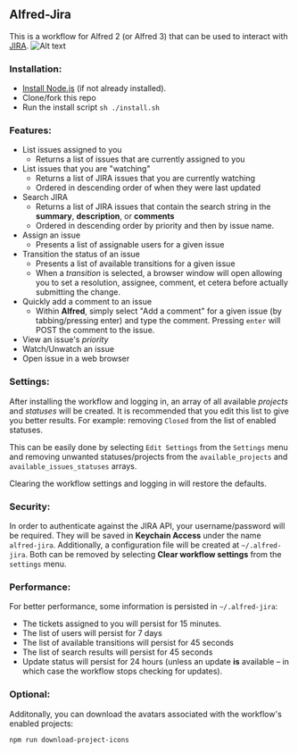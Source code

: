 ## Alfred-Jira
This is a workflow for Alfred 2 (or Alfred 3) that can be used to interact with [JIRA](http://www.atlassian.com/JIRA‎).
![Alt text](https://github.com/steyep/alfred-jira/raw/master/resources/demo.gif)
### Installation: 
* [Install Node.js](https://nodejs.org/en/download/package-manager/) (if not already installed).
* Clone/fork this repo
* Run the install script `sh ./install.sh`

### Features:
* List issues assigned to you
  * Returns a list of issues that are currently assigned to you
* List issues that you are "watching"
  * Returns a list of JIRA issues that you are currently watching
  * Ordered in descending order of when they were last updated
* Search JIRA
  * Returns a list of JIRA issues that contain the search string in the **summary**, **description**, or **comments**
  * Ordered in descending order by priority and then by issue name.
* Assign an issue
  * Presents a list of assignable users for a given issue
* Transition the status of an issue
  * Presents a list of available transitions for a given issue
  * When a *transition* is selected, a browser window will open allowing you to set a resolution, assignee, comment, et cetera before actually submitting the change. 
* Quickly add a comment to an issue
  * Within **Alfred**, simply select "Add a comment" for a given issue (by tabbing/pressing enter) and type the comment. Pressing `enter` will POST the comment to the issue. 
* View an issue's *priority*
* Watch/Unwatch an issue
* Open issue in a web browser

### Settings:
After installing the workflow and logging in, an array of all available _projects_ and _statuses_ will be created. It is recommended that you edit this list to give you better results. For example: removing `Closed` from the list of enabled statuses. 

This can be easily done by selecting `Edit Settings` from the `Settings` menu and removing unwanted statuses/projects from the `available_projects` and `available_issues_statuses` arrays. 

Clearing the workflow settings and logging in will restore the defaults.

### Security:
In order to authenticate against the JIRA API, your username/password will be required. They will be saved in **Keychain Access**  under the name `alfred-jira`. Additionally, a configuration file will be created at `~/.alfred-jira`. Both can be removed by selecting **Clear workflow settings** from the `settings` menu.

### Performance: 
For better performance, some information is persisted in `~/.alfred-jira`:

* The tickets assigned to you will persist for 15 minutes. 
* The list of users will persist for 7 days
* The list of available transitions will persist for 45 seconds
* The list of search results will persist for 45 seconds
* Update status will persist for 24 hours (unless an update **is** available – in which case the workflow stops checking for updates).

### Optional:
Additonally, you can download the avatars associated with the workflow's enabled projects:

```npm run download-project-icons```